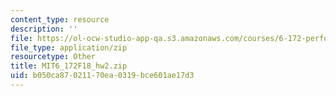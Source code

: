```yaml
---
content_type: resource
description: ''
file: https://ol-ocw-studio-app-qa.s3.amazonaws.com/courses/6-172-performance-engineering-of-software-systems-fall-2018/b050ca87021170ea0319bce601ae17d3_MIT6_172F18_hw2.zip
file_type: application/zip
resourcetype: Other
title: MIT6_172F18_hw2.zip
uid: b050ca87-0211-70ea-0319-bce601ae17d3
---
```

